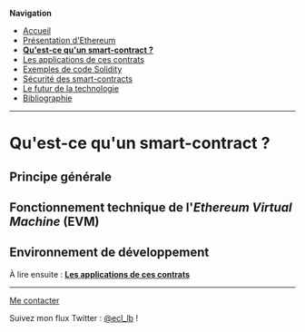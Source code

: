 **Navigation**
* [Accueil](index.html)
* [Présentation d'Ethereum](ethereum.html)
* [**Qu'est-ce qu'un smart-contract ?**](smartcontracts.html)
* [Les applications de ces contrats](applications.html)
* [Exemples de code Solidity](exemples.html)
* [Sécurité des smart-contracts](securite.html)
* [Le futur de la technologie](futur.html)
* [Bibliographie](bibliographie.html)

___
# Qu'est-ce qu'un smart-contract ?


## Principe générale




## Fonctionnement technique de l'_Ethereum Virtual Machine_ (EVM)




## Environnement de développement



À lire ensuite : [**Les applications de ces contrats**](applications.html)

___
[Me contacter](mailto://leo.besancon@ecl14.ec-lyon.fr)

Suivez mon flux Twitter : [@ecl_lb](https://twitter.com/ecl_lb) !

